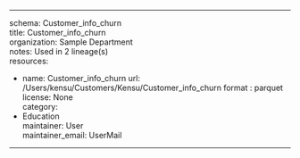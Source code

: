 


---  
schema: Customer_info_churn  
title: Customer_info_churn  
organization: Sample Department  
notes: Used in 2 lineage(s)  
resources:  
  - name: Customer_info_churn 
    url: /Users/kensu/Customers/Kensu/Customer_info_churn 
    format : parquet  
license: None  
category:
  - Education  
maintainer: User  
maintainer_email: UserMail  
---